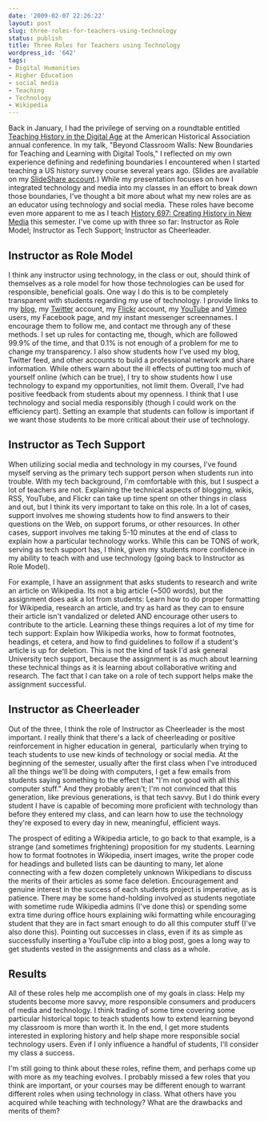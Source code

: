 ```yaml
---
date: '2009-02-07 22:26:22'
layout: post
slug: three-roles-for-teachers-using-technology
status: publish
title: Three Roles for Teachers using Technology
wordpress_id: '642'
tags:
- Digital Humanities
- Higher Education
- social media
- Teaching
- Technology
- Wikipedia
---
```


Back in January, I had the privilege of serving on a roundtable entitled [Teaching History in the Digital Age](http://aha.confex.com/aha/2009/webprogram/Session2211.html) at the American Historical Association annual conference. In my talk, "Beyond Classroom Walls: New Boundaries for Teaching and Learning with Digital Tools," I reflected on my own experience defining and redefining boundaries I encountered when I started teaching a US history survey course several years ago. (Slides are available on my [SlideShare account](http://slideshare.com/clioweb).) While my presentation focuses on how I integrated technology and media into my classes in an effort to break down those boundaries, I've thought a bit more about what my new roles are as an educator using technology and social media. These roles have become even more apparent to me as I teach [History 697: Creating History in New Media](http://clioweb.org/courses/history697/spring09/) this semester. I've come up with three so far: Instructor as Role Model; Instructor as Tech Support; Instructor as Cheerleader.


## Instructor as Role Model


I think any instructor using technology, in the class or out, should think of themselves as a role model for how those technologies can be used for responsible, beneficial goals. One way I do this is to be completely transparent with students regarding my use of technology. I provide links to my [blog](http://clioweb.org), my [Twitter](http://twitter.com/clioweb) account, my [Flickr](http://flickr.com/photos/clioweb) account, my [YouTube](http://www.youtube.com/user/clioweb) and [Vimeo](http://vimeo.com/clioweb) users, my Facebook page, and my instant messenger screennames. I encourage them to follow me, and contact me through any of these methods. I set up rules for contacting me, though, which are followed 99.9% of the time, and that 0.1% is not enough of a problem for me to change my transparency. I also show students how I've used my blog, Twitter feed, and other accounts to build a professional network and share information. While others warn about the ill effects of putting too much of yourself online (which can be true), I try to show students how I use technology to expand my opportunities, not limit them. Overall, I've had positive feedback from students about my openness. I think that I use technology and social media responsibly (though I could work on the efficiency part). Setting an example that students can follow is important if we want those students to be more critical about their use of technology.


## Instructor as Tech Support


When utilizing social media and technology in my courses, I've found myself serving as the primary tech support person when students run into trouble. With my tech background, I'm comfortable with this, but I suspect a lot of teachers are not. Explaining the technical aspects of blogging, wikis, RSS, YouTube, and Flickr can take up time spent on other things in class and out, but I think its very important to take on this role. In a lot of cases, support involves me showing students how to find answers to their questions on the Web, on support forums, or other resources. In other cases, support involves me taking 5-10 minutes at the end of class to explain how a particular technology works. While this can be TONS of work, serving as tech support has, I think, given my students more confidence in my ability to teach with and use technology (going back to Instructor as Role Model).

For example, I have an assignment that asks students to research and write an article on Wikipedia. Its not a big article (~500 words), but the assignment does ask a lot from students: Learn how to do proper formatting for Wikipedia, research an article, and try as hard as they can to ensure their article isn't vandalized or deleted AND encourage other users to contribute to the article. Learning these things requires a lot of my time for tech support: Explain how Wikipedia works, how to format footnotes, headings, et cetera, and how to find guidelines to follow if a student's article is up for deletion. This is not the kind of task I'd ask general University tech support, because the assignment is as much about learning these technical things as it is learning about collaborative writing and research. The fact that I can take on a role of tech support helps make the assignment successful.


## Instructor as Cheerleader


Out of the three, I think the role of Instructor as Cheerleader is the most important. I really think that there's a lack of cheerleading or positive reinforcement in higher education in general,  particularly when trying to teach students to use new kinds of technology or social media. At the beginning of the semester, usually after the first class when I've introduced all the things we'll be doing with computers, I get a few emails from students saying something to the effect that "I'm not good with all this computer stuff." And they probably aren't; I'm not convinced that this generation, like previous generations, is that tech savvy. But I do think every student I have is capable of becoming more proficient with technology than before they entered my class, and can learn how to use the technology they're exposed to every day in new, meaningful, efficient ways.

The prospect of editing a Wikipedia article, to go back to that example, is a strange (and sometimes frightening) proposition for my students. Learning how to format footnotes in Wikipedia, insert images, write the proper code for headings and bulleted lists can be daunting to many, let alone connecting with a few dozen completely unknown Wikipedians to discuss the merits of their articles as some face deletion. Encouragement and genuine interest in the success of each students project is imperative, as is patience. There may be some hand-holding involved as students negotiate with sometime rude Wikipedia admins (I've done this) or spending some extra time during office hours explaining wiki formatting while encouraging student that they are in fact smart enough to do all this computer stuff (I've also done this). Pointing out successes in class, even if its as simple as successfully inserting a YouTube clip into a blog post, goes a long way to get students vested in the assignments and class as a whole.


## Results


All of these roles help me accomplish one of my goals in class: Help my students become more savvy, more responsible consumers and producers of media and technology. I think trading of some time covering some particular historical topic to teach students how to extend learning beyond my classroom is more than worth it. In the end, I get more students interested in exploring history and help shape more responsible social technology users. Even if I only influence a handful of students, I'll consider my class a success.

I'm still going to think about these roles, refine them, and perhaps come up with more as my teaching evolves. I probably missed a few roles that you think are important, or your courses may be different enough to warrant different roles when using technology in class. What others have you acquired while teaching with technology? What are the drawbacks and merits of them?
